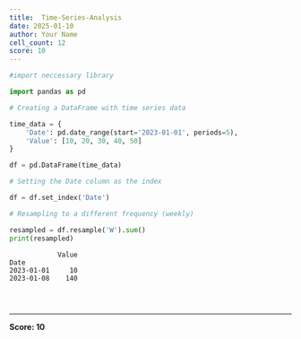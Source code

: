 ```yaml
---
title:  Time-Series-Analysis
date: 2025-01-10
author: Your Name
cell_count: 12
score: 10
---
```


```python
#import neccessary library
```


```python
import pandas as pd
```


```python
# Creating a DataFrame with time series data
```


```python
time_data = {
    'Date': pd.date_range(start='2023-01-01', periods=5),
    'Value': [10, 20, 30, 40, 50]
}
```


```python
df = pd.DataFrame(time_data)
```


```python
# Setting the Date column as the index
```


```python
df = df.set_index('Date')
```


```python
# Resampling to a different frequency (weekly)
```


```python
resampled = df.resample('W').sum()
print(resampled)
```

                Value
    Date             
    2023-01-01     10
    2023-01-08    140



```python

```


```python

```


```python

```


---
**Score: 10**
